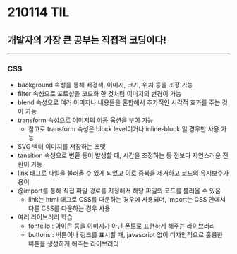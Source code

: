 # 210114 TIL
## 개발자의 가장 큰 공부는 직접적 코딩이다!
------------------------------------
### CSS
  * background 속성을 통해 배경색, 이미지, 크기, 위치 등을 조정 가능
  * filter 속성으로 포토샵을 코드화 한 것처럼 이미지의 변경이 가능
  * blend 속성으로 여러 이미지나 내용들을 혼합해서 추가적인 시각적 효과를 주는 것이 가능
  * transform 속성으로 이미지의 이동 옵션을 부여 가능
    * 참고로 transform 속성은 block level이거나 inline-block 일 경우만 사용 가능
  * SVG 벡터 이미지를 저장하는 포맷
  * tansition 속성으로 변환 등이 발생할 때, 시간을 조정하는 등 전보다 자연스러운 전환이 가능
  * link 태그로 파일을 불러올 수 있게 되었고 이로 중복을 제거하고 코드의 유지보수가 용이
  * @import를 통해 직접 파일 경로를 지정해서 해당 파일의 코드를 불러올 수 있음
    * link는 html 태그로 CSS를 다운하는 경우에 사용되며, import는 CSS 안에서 다른 CSS를 다운하는 경우 사용
  * 여러 라이브러리 학습
    * fontello : 아이콘 등을 이미지가 아닌 폰트로 표현하게 해주는 라이브러리
    * buttons : 버튼이나 링크를 표시할 때, javascript 없이 디자인적으로 훌륭한 버튼을 생성하게 해주는 라이브러리
